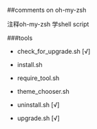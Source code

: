 ##comments on oh-my-zsh


注释oh-my-zsh 学shell script

###tools

* check_for_upgrade.sh [√]

* install.sh

* require_tool.sh

* theme_chooser.sh

* uninstall.sh [√]

* upgrade.sh [√]
